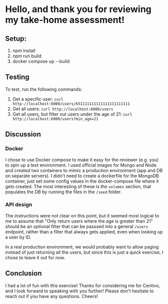 # Hello, and thank you for reviewing my take-home assessment!

## Setup:

1. npm install
2. npm run build
3. docker compose up --build

## Testing 
To test, run the following commands:
1. Get a specific user: `curl http://localhost:6000/users/651111111111111111111111`
2. Get all users: `curl http://localhost:6000/users`
3. Get all users, but filter out users under the age of 21: `curl http://localhost:6000/users?min_age=21`


## Discussion

### Docker 
I chose to use Docker compose to make it easy for the reviewer (e.g. you) to spin up a test environment. I used official images for Mongo and Node and created two containers to mimic a production environment (app and DB on separate servers). I didn't need to create a dockerfile for the MongoDB container, just set some config values in the docker-compose file where it gets created. The most interesting of these is the `volumes` section, that populates the DB by running the files in the `/seed` folder.

### API design

The instructions were not clear on this point, but it seemed most logical to me to assume that "Only return users where the age is greater than 21" should be an optional filter that can be passsed into a general `/users` endpoint, rather than a filter that always gets applied, even when looking up a user by ID.

In a real production environment, we would probably want to allow paging instead of just returning all the users, but since this is just a quick exercise, I chose to leave it out for now.


## Conclusion

I had a lot of fun with this exercise! Thanks for considering me for Centivo, and I look forward to speaking with you further! Please don't hesitate to reach out if you have any questions. Cheers!